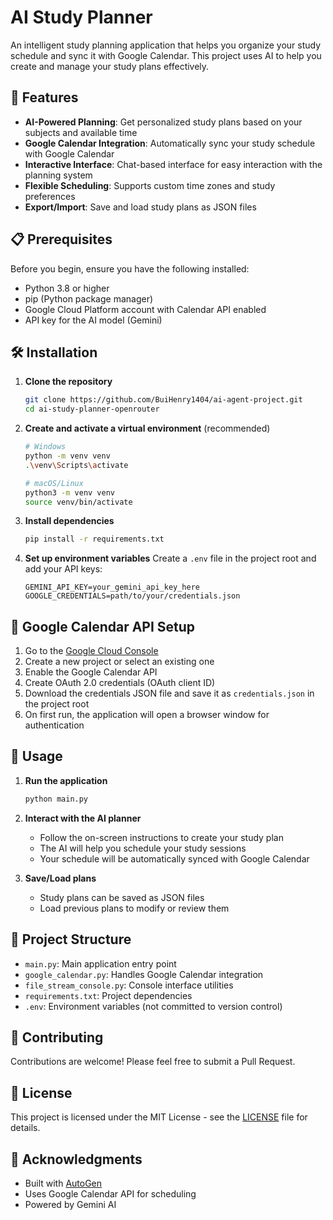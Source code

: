 # AI Study Planner

An intelligent study planning application that helps you organize your study schedule and sync it with Google Calendar. This project uses AI to help you create and manage your study plans effectively.

## 🚀 Features

- **AI-Powered Planning**: Get personalized study plans based on your subjects and available time
- **Google Calendar Integration**: Automatically sync your study schedule with Google Calendar
- **Interactive Interface**: Chat-based interface for easy interaction with the planning system
- **Flexible Scheduling**: Supports custom time zones and study preferences
- **Export/Import**: Save and load study plans as JSON files

## 📋 Prerequisites

Before you begin, ensure you have the following installed:

- Python 3.8 or higher
- pip (Python package manager)
- Google Cloud Platform account with Calendar API enabled
- API key for the AI model (Gemini)

## 🛠 Installation

1. **Clone the repository**
   ```bash
   git clone https://github.com/BuiHenry1404/ai-agent-project.git
   cd ai-study-planner-openrouter
   ```

2. **Create and activate a virtual environment** (recommended)
   ```bash
   # Windows
   python -m venv venv
   .\venv\Scripts\activate
   
   # macOS/Linux
   python3 -m venv venv
   source venv/bin/activate
   ```

3. **Install dependencies**
   ```bash
   pip install -r requirements.txt
   ```

4. **Set up environment variables**
   Create a `.env` file in the project root and add your API keys:
   ```
   GEMINI_API_KEY=your_gemini_api_key_here
   GOOGLE_CREDENTIALS=path/to/your/credentials.json
   ```

## 🔑 Google Calendar API Setup

1. Go to the [Google Cloud Console](https://console.cloud.google.com/)
2. Create a new project or select an existing one
3. Enable the Google Calendar API
4. Create OAuth 2.0 credentials (OAuth client ID)
5. Download the credentials JSON file and save it as `credentials.json` in the project root
6. On first run, the application will open a browser window for authentication

## 🚦 Usage

1. **Run the application**
   ```bash
   python main.py
   ```

2. **Interact with the AI planner**
   - Follow the on-screen instructions to create your study plan
   - The AI will help you schedule your study sessions
   - Your schedule will be automatically synced with Google Calendar

3. **Save/Load plans**
   - Study plans can be saved as JSON files
   - Load previous plans to modify or review them

## 📂 Project Structure

- `main.py`: Main application entry point
- `google_calendar.py`: Handles Google Calendar integration
- `file_stream_console.py`: Console interface utilities
- `requirements.txt`: Project dependencies
- `.env`: Environment variables (not committed to version control)

## 🤝 Contributing

Contributions are welcome! Please feel free to submit a Pull Request.

## 📄 License

This project is licensed under the MIT License - see the [LICENSE](LICENSE) file for details.

## 🙏 Acknowledgments

- Built with [AutoGen](https://github.com/microsoft/autogen)
- Uses Google Calendar API for scheduling
- Powered by Gemini AI
